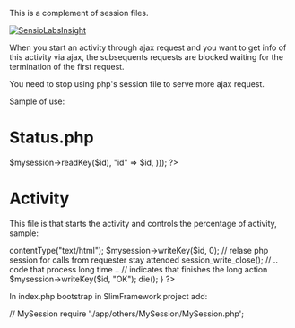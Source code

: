 This is a complement of session files.

[![SensioLabsInsight](https://insight.sensiolabs.com/projects/5ff17624-3b87-4b7a-b3e4-6a93a18bdd2d/big.png)](https://insight.sensiolabs.com/projects/5ff17624-3b87-4b7a-b3e4-6a93a18bdd2d)

When you start an activity through ajax request and you want to get info of this activity via ajax, 
the subsequents requests are blocked waiting for the termination of the first request.

You need to stop using php's session file to serve more ajax request.

Sample of use:

Status.php
==========

<?php
    if (isset($_REQUEST['sid'])) session_id($_REQUEST['sid']);
    session_start();
    
    // MySession
    require '../MySession/MySession.php';
    $mysession = new MySession(session_id());
    
    $id = isset($_REQUEST['id'])?$_REQUEST['id']:'';
    
   
    // this sends to requester the percent of activiy and id,
    // normally the requester is a javascript routine and for not
    // use global id vars now this script returns id
    print(json_encode(array(
                        "p"  => $mysession->readKey($id),
                        "id" => $id,
         )));
    
        
?>



Activity
========
This file is that starts the activity and controls the percentage of activity,
sample:

<?php

function process_demo(){

    // ..code..

    $mysession = new MySession( session_id() );
    
    $app->contentType("text/html");
    
    $mysession->writeKey($id, 0);
    
    // relase php session for calls from requester stay attended
    session_write_close();
    
    // .. code that process long time ..
    
    // indicates that finishes the long action
    $mysession->writeKey($id, "OK");
    
    die();    
}

?>



In index.php bootstrap in SlimFramework project add:


// MySession
require './app/others/MySession/MySession.php';  
